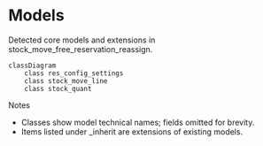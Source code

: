 # Models

Detected core models and extensions in stock_move_free_reservation_reassign.

```mermaid
classDiagram
    class res_config_settings
    class stock_move_line
    class stock_quant
```

Notes
- Classes show model technical names; fields omitted for brevity.
- Items listed under _inherit are extensions of existing models.
